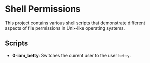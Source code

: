 # Shell Permissions

This project contains various shell scripts that demonstrate different aspects of file permissions in Unix-like operating systems.

## Scripts

- **0-iam_betty**: Switches the current user to the user `betty`.
